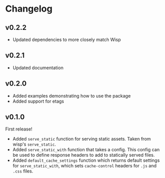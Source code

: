 # Changelog

## v0.2.2

- Updated dependencies to more closely match Wisp

## v0.2.1

- Updated documentation

## v0.2.0

- Added examples demonstrating how to use the package
- Added support for etags

## v0.1.0

First release!

- Added `serve_static` function for serving static assets. Taken from wisp's
  `serve_static`.
- Added `serve_static_with` function that takes a config. This config can be
  used to define response headers to add to statically served files.
- Added `default_cache_settings` function which returns default settings for
  `serve_static_with`, which sets `cache-control` headers for `.js` and `.css`
  files.

